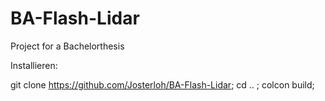 # BA-Flash-Lidar
Project for a Bachelorthesis



Installieren:

git clone https://github.com/Josterloh/BA-Flash-Lidar;
cd .. ;
colcon build;
